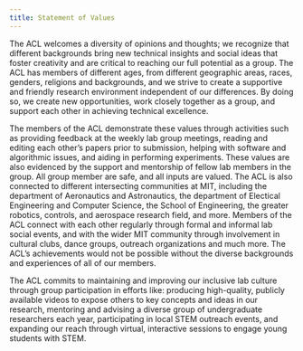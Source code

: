 ```yaml
---
title: Statement of Values
---
```

The ACL welcomes a diversity of opinions and thoughts; we recognize that different backgrounds bring new technical insights and social ideas that foster creativity and are critical to reaching our full potential as a group. The ACL has members of different ages, from different geographic areas, races, genders, religions and backgrounds, and we strive to create a supportive and friendly research environment independent of our differences. By doing so, we create new opportunities, work closely together as a group, and support each other in achieving technical excellence.

The members of the ACL demonstrate these values through activities such as providing feedback at the weekly lab group meetings, reading and editing each other’s papers prior to submission, helping with software and algorithmic issues, and aiding in performing experiments. These values are also evidenced by the support and mentorship of fellow lab members in the group. All group member are safe, and all inputs are valued. The ACL is also connected to different intersecting communities at MIT, including the department of Aeronautics and Astronautics, the department of Electical Engineering and Computer Science, the School of Engineering, the greater robotics, controls, and aerospace research field, and more. Members of the ACL connect with each other regularly through formal and informal lab social events, and with the wider MIT community through involvement in cultural clubs, dance groups, outreach organizations and much more. The ACL’s achievements would not be possible without the diverse backgrounds and experiences of all of our members.

The ACL commits to maintaining and improving our inclusive lab culture through group participation in efforts like: producing high-quality, publicly available videos to expose others to key concepts and ideas in our research, mentoring and advising a diverse group of undergraduate researchers each year, participating in local STEM outreach events, and expanding our reach through virtual, interactive sessions to engage young students with STEM.
